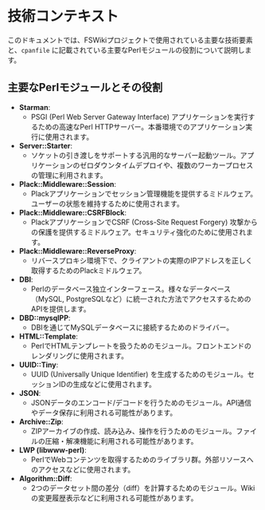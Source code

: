 # 技術コンテキスト

このドキュメントでは、FSWikiプロジェクトで使用されている主要な技術要素と、`cpanfile` に記載されている主要なPerlモジュールの役割について説明します。

## 主要なPerlモジュールとその役割

*   **Starman**:
    *   PSGI (Perl Web Server Gateway Interface) アプリケーションを実行するための高速なPerl HTTPサーバー。本番環境でのアプリケーション実行に使用されます。
*   **Server::Starter**:
    *   ソケットの引き渡しをサポートする汎用的なサーバー起動ツール。アプリケーションのゼロダウンタイムデプロイや、複数のワーカープロセスの管理に利用されます。
*   **Plack::Middleware::Session**:
    *   Plackアプリケーションでセッション管理機能を提供するミドルウェア。ユーザーの状態を維持するために使用されます。
*   **Plack::Middleware::CSRFBlock**:
    *   PlackアプリケーションでCSRF (Cross-Site Request Forgery) 攻撃からの保護を提供するミドルウェア。セキュリティ強化のために使用されます。
*   **Plack::Middleware::ReverseProxy**:
    *   リバースプロキシ環境下で、クライアントの実際のIPアドレスを正しく取得するためのPlackミドルウェア。
*   **DBI**:
    *   Perlのデータベース独立インターフェース。様々なデータベース（MySQL, PostgreSQLなど）に統一された方法でアクセスするためのAPIを提供します。
*   **DBD::mysqlPP**:
    *   DBIを通じてMySQLデータベースに接続するためのドライバー。
*   **HTML::Template**:
    *   PerlでHTMLテンプレートを扱うためのモジュール。フロントエンドのレンダリングに使用されます。
*   **UUID::Tiny**:
    *   UUID (Universally Unique Identifier) を生成するためのモジュール。セッションIDの生成などに使用されます。
*   **JSON**:
    *   JSONデータのエンコード/デコードを行うためのモジュール。API通信やデータ保存に利用される可能性があります。
*   **Archive::Zip**:
    *   ZIPアーカイブの作成、読み込み、操作を行うためのモジュール。ファイルの圧縮・解凍機能に利用される可能性があります。
*   **LWP (libwww-perl)**:
    *   PerlでWebコンテンツを取得するためのライブラリ群。外部リソースへのアクセスなどに使用されます。
*   **Algorithm::Diff**:
    *   2つのデータセット間の差分（diff）を計算するためのモジュール。Wikiの変更履歴表示などに利用される可能性があります。
